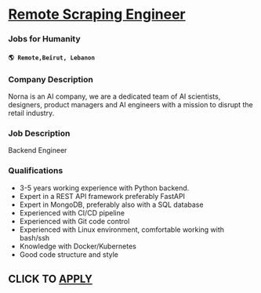 # [Remote Scraping Engineer](https://www.remotewlb.com/apply/remote-scraping-engineer)  
### Jobs for Humanity  
#### `🌎 Remote,Beirut, Lebanon`  

### **Company Description**

Norna is an AI company, we are a dedicated team of AI scientists, designers, product managers and AI engineers with a mission to disrupt the retail industry.

### **Job Description**

Backend Engineer

###  **Qualifications**

  * 3-5 years working experience with Python backend.
  * Expert in a REST API framework preferably FastAPI
  * Expert in MongoDB, preferably also with a SQL database
  * Experienced with CI/CD pipeline
  * Experienced with Git code control
  * Experienced with Linux environment, comfortable working with bash/ssh
  * Knowledge with Docker/Kubernetes
  * Good code structure and style

  
## CLICK TO [APPLY](https://www.remotewlb.com/apply/remote-scraping-engineer)

